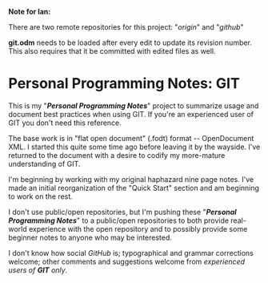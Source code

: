 **Note for Ian:**

There are two remote repositories for this project:  "_origin_" and "_github_"

**git.odm** needs to be loaded after every edit to update its revision number.  This also requires that it be committed with edited files as well.

# Personal Programming Notes: GIT

This is my "**_Personal Programming Notes_**" project to summarize usage and document best practices when using GIT.  If you're an experienced user of GIT you don't need this reference.

The base work is in "flat open document" (.fodt) format -- OpenDocument XML.  I started this quite some time ago before leaving it by the wayside.  I've returned to the document with a desire to codify my more-mature understanding of GIT.

I'm beginning by working with my original haphazard nine page notes.  I've made an initial reorganization of the "Quick Start" section and am beginning to work on the rest.

I don't use public/open repositories, but I'm pushing these "**_Personal Programming Notes_**" to a public/open repositories to both provide real-world experience with the open repository and to possibly provide some beginner notes to anyone who may be interested.

I don't know how social _GitHub_ is; typographical and grammar corrections welcome; other comments and suggestions welcome from _experienced users of **GIT** only_.
